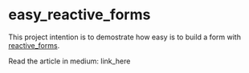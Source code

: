 # easy_reactive_forms

This project intention is to demostrate how easy is to build a form with [reactive_forms](https://pub.dev/packages/reactive_forms).

Read the article in medium: link_here
